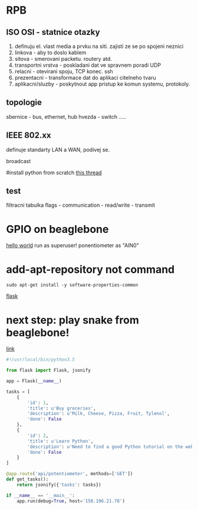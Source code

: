 # RPB

## ISO OSI - statnice otazky
1. definuju el. vlast media a prvku na siti. zajisti ze se po spojeni neznici
2. linkova  - aby to doslo kablem
3. sitova - smerovani packetu. routery atd.
4. transportni vrstva - poskladani dat ve spravnem poradi UDP
5. relacni - otevirani spoju, TCP konec. ssh
6. prezentacni - transformace dat do aplikaci citelneho tvaru
7. aplikacni/sluzby - poskytnout app pristup ke komun systemu, protokoly.

## topologie
sbernice - bus, ethernet, hub
hvezda - switch
.....

## IEEE 802.xx

definuje standarty LAN a WAN, podivej se.

broadcast

#install python from scratch
[this thread](https://askubuntu.com/questions/682869/how-do-i-install-a-different-python-version-using-apt-get)

## test
filtracni tabulka
flags   - communication
        - read/write
        - transmit

# GPIO on beaglebone
[hello world](https://learn.adafruit.com/setting-up-io-python-library-on-beaglebone-black/gpio) run as superuser!
ponentiometer as "AIN0"

# add-apt-repository not command
```
sudo apt-get install -y software-properties-common
```
[flask](https://blog.miguelgrinberg.com/post/designing-a-restful-api-with-python-and-flask)

# next step: play snake from beaglebone!

[link](https://www.shanelynn.ie/asynchronous-updates-to-a-webpage-with-flask-and-socket-io/)

```python
#!/usr/local/bin/python3.5

from flask import Flask, jsonify

app = Flask(__name__)

tasks = [
    {
        'id': 1,
        'title': u'Buy groceries',
        'description': u'Milk, Cheese, Pizza, Fruit, Tylenol',
        'done': False
    },
    {
        'id': 2,
        'title': u'Learn Python',
        'description': u'Need to find a good Python tutorial on the web',
        'done': False
    }
]

@app.route('api/potentiometer', methods=['GET'])
def get_tasks():
    return jsonify({'tasks': tasks})

if __name__ == '__main__':
    app.run(debug=True, host='158.196.21.78')
```
